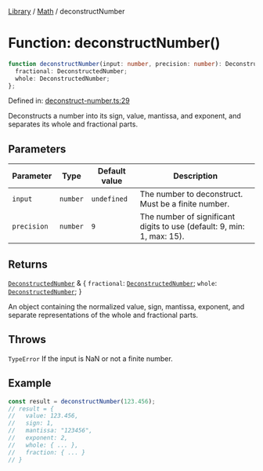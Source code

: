 <!-- markdownlint-disable -->
<!-- cspell: disable -->
[Library](../index.md) / [Math](./index.md) / deconstructNumber

# Function: deconstructNumber()

```ts
function deconstructNumber(input: number, precision: number): DeconstructedNumber & {
  fractional: DeconstructedNumber;
  whole: DeconstructedNumber;
};
```

Defined in: [deconstruct-number.ts:29](https://github.com/technobuddha/library/blob/main/src/deconstruct-number.ts#L29)

Deconstructs a number into its sign, value, mantissa, and exponent, and separates its whole and fractional parts.

## Parameters

| Parameter | Type | Default value | Description |
| ------ | ------ | ------ | ------ |
| `input` | `number` | `undefined` | The number to deconstruct. Must be a finite number. |
| `precision` | `number` | `9` | The number of significant digits to use (default: 9, min: 1, max: 15). |

## Returns

[`DeconstructedNumber`](DeconstructedNumber.md) & \{
  `fractional`: [`DeconstructedNumber`](DeconstructedNumber.md);
  `whole`: [`DeconstructedNumber`](DeconstructedNumber.md);
\}

An object containing the normalized value, sign, mantissa, exponent, and separate representations
         of the whole and fractional parts.

## Throws

`TypeError` If the input is NaN or not a finite number.

## Example

```typescript
const result = deconstructNumber(123.456);
// result = {
//   value: 123.456,
//   sign: 1,
//   mantissa: "123456",
//   exponent: 2,
//   whole: { ... },
//   fraction: { ... }
// }
```

